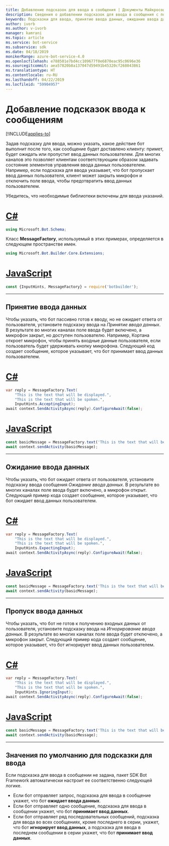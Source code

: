 ```yaml
---
title: Добавление подсказок для ввода в сообщения | Документы Майкрософт
description: Сведения о добавлении подсказок для ввода в сообщения с помощью пакета SDK Bot Framework.
keywords: Подсказки для ввода, принятие ввода данных, ожидание ввода данных, игнорирование ввода, речь
author: ivorb
ms.author: v-ivorb
manager: kamrani
ms.topic: article
ms.service: bot-service
ms.subservice: sdk
ms.date: 04/18/2019
monikerRange: azure-bot-service-4.0
ms.openlocfilehash: e788501e7bd4cc109677f0e6870eac95c0696e36
ms.sourcegitcommit: aea57820b8a137047d59491b45320cf268043861
ms.translationtype: HT
ms.contentlocale: ru-RU
ms.lasthandoff: 04/22/2019
ms.locfileid: "59904957"
---
```

# <a name="add-input-hints-to-messages"></a>Добавление подсказок ввода к сообщениям

[!INCLUDE[applies-to](../includes/applies-to.md)]

Задав подсказку для ввода, можно указать, какое действие бот выполнит после того, как сообщение будет доставлено клиенту: примет, будет ожидать или пропустит ввод данных пользователем. Для многих каналов это позволяет клиентам соответствующим образом задавать состояние элементов управления ввода данных пользователем. Например, если подсказка для ввода указывает, что бот пропускает ввод данных пользователя, клиент может закрыть микрофон и отключить поле ввода, чтобы предотвратить ввод данных пользователем.

Убедитесь, что необходимые библиотеки включены для ввода указаний.

# <a name="ctabcs"></a>[C#](#tab/cs)

```cs
using Microsoft.Bot.Schema;
```

<!--TODO: Remove the following remark after the next release of the NuGet packages.-->

Класс **MessageFactory**, используемый в этих примерах, определяется в следующем пространстве имен.

```cs
using Microsoft.Bot.Builder.Core.Extensions;
```

# <a name="javascripttabjs"></a>[JavaScript](#tab/js)

```javascript
const {InputHints, MessageFactory} = require('botbuilder');
```

---

## <a name="accepting-input"></a>Принятие ввода данных

Чтобы указать, что бот пассивно готов к вводу, но не ожидает ответа от пользователя, установите подсказку ввода на _Принятие ввода данных_. В результате во многих каналах поле ввода будет включено, а микрофон закрыт, но доступен пользователю. Например, Кортана откроет микрофон, чтобы принять входные данные пользователя, если пользователь будет удерживать кнопку микрофона. Следующий код создает сообщение, которое указывает, что бот принимает ввод данных пользователем.

# <a name="ctabcs"></a>[C#](#tab/cs)

```csharp
var reply = MessageFactory.Text(
    "This is the text that will be displayed.",
    "This is the text that will be spoken.",
    InputHints.AcceptingInput);
await context.SendActivityAsync(reply).ConfigureAwait(false);
```

# <a name="javascripttabjs"></a>[JavaScript](#tab/js)

```javascript
const basicMessage = MessageFactory.text('This is the text that will be displayed.', 'This is the text that will be spoken.', InputHints.AcceptingInput);
await context.sendActivity(basicMessage);
```

---

## <a name="expecting-input"></a>Ожидание ввода данных

Чтобы указать, что бот ожидает ответа от пользователя, установите подсказку ввода сообщения _Ожидание ввода данных_. В результате во многих каналах поле ввода будет включено, а микрофон открыт. Следующий пример кода создает сообщение, которое указывает, что бот ожидает ввод данных пользователем.

# <a name="ctabcs"></a>[C#](#tab/cs)

```csharp
var reply = MessageFactory.Text(
    "This is the text that will be displayed.",
    "This is the text that will be spoken.",
    InputHints.ExpectingInput);
await context.SendActivityAsync(reply).ConfigureAwait(false);
```

# <a name="javascripttabjs"></a>[JavaScript](#tab/js)

```javascript
const basicMessage = MessageFactory.text('This is the text that will be displayed.', 'This is the text that will be spoken.', InputHints.ExpectingInput);
await context.sendActivity(basicMessage);
```

---

## <a name="ignoring-input"></a>Пропуск ввода данных

Чтобы указать, что бот не готов к получению входных данных от пользователя, установите подсказку ввода на _Игнорирование ввода данных_. В результате во многих каналах поле ввода будет отключено, а микрофон закрыт. Следующий пример кода создает сообщение, которое указывает, что бот игнорирует ввод данных пользователем.

# <a name="ctabcs"></a>[C#](#tab/cs)

```csharp
var reply = MessageFactory.Text(
    "This is the text that will be displayed.",
    "This is the text that will be spoken.",
    InputHints.IgnoringInput);
await context.SendActivityAsync(reply).ConfigureAwait(false);
```

# <a name="javascripttabjs"></a>[JavaScript](#tab/js)

```javascript
const basicMessage = MessageFactory.text('This is the text that will be displayed.', 'This is the text that will be spoken.', InputHints.IgnoringInput);
await context.sendActivity(basicMessage);
```

---

## <a name="default-values-for-input-hint"></a>Значения по умолчанию для подсказки для ввода

Если подсказка для ввода в сообщении не задана, пакет SDK Bot Framework автоматически настроит ее соответственно следующей логике.

- Если бот отправляет запрос, подсказка для ввода в сообщение укажет, что бот **ожидает ввода данных**.</li>
- Если бот отправляет одно сообщение, подсказка для ввода в сообщении укажет, что бот **принимает ввод данных**.</li>
- Если бот отправляет ряд последовательных сообщений, подсказка для ввода во всех сообщениях, кроме последнего в серии, укажет, что бот **игнорирует ввод данных**, а подсказка для ввода в последнем сообщении в серии укажет, что бот **принимает ввод данных**.

